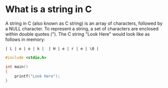 # What is a string in C

A string in C (also known as C string) is an array of characters, followed by a NULL character. To represent a string, a set of characters are enclosed within double quotes ("). The C string "Look Here" would look like as follows in memory:

`| L | o | o | k |  | H | e | r | e | \0 |`

```C runnable
#include <stdio.h>

int main()
{
	printf("Look Here");
}

```
